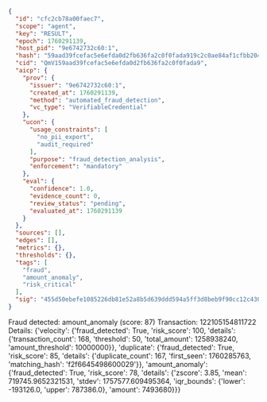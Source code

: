 ```json
{
  "id": "cfc2cb78a00faec7",
  "scope": "agent",
  "key": "RESULT",
  "epoch": 1760291139,
  "host_pid": "9e6742732c60:1",
  "hash": "59aad39fcefac5e6efda0d2fb636fa2c0f0fada919c2c0ae84af1cfbb20405b7",
  "cid": "QmV159aad39fcefac5e6efda0d2fb636fa2c0f0fada9",
  "aicp": {
    "prov": {
      "issuer": "9e6742732c60:1",
      "created_at": 1760291139,
      "method": "automated_fraud_detection",
      "vc_type": "VerifiableCredential"
    },
    "ucon": {
      "usage_constraints": [
        "no_pii_export",
        "audit_required"
      ],
      "purpose": "fraud_detection_analysis",
      "enforcement": "mandatory"
    },
    "eval": {
      "confidence": 1.0,
      "evidence_count": 0,
      "review_status": "pending",
      "evaluated_at": 1760291139
    }
  },
  "sources": [],
  "edges": [],
  "metrics": {},
  "thresholds": {},
  "tags": [
    "fraud",
    "amount_anomaly",
    "risk_critical"
  ],
  "sig": "455d50ebefe1085226db81e52a8b5d639ddd594a5ff3d8beb9f90cc12c430f7f"
}
```

Fraud detected: amount_anomaly (score: 87)
Transaction: 122105154811722
Details: {'velocity': {'fraud_detected': True, 'risk_score': 100, 'details': {'transaction_count': 168, 'threshold': 50, 'total_amount': 1258938240, 'amount_threshold': 10000000}}, 'duplicate': {'fraud_detected': True, 'risk_score': 85, 'details': {'duplicate_count': 167, 'first_seen': 1760285763, 'matching_hash': 'f2f6645498600029'}}, 'amount_anomaly': {'fraud_detected': True, 'risk_score': 78, 'details': {'zscore': 3.85, 'mean': 719745.9652321531, 'stdev': 1757577.609495364, 'iqr_bounds': {'lower': -193126.0, 'upper': 787386.0}, 'amount': 7493680}}}
